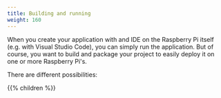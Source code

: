 ```yaml
---
title: Building and running
weight: 160
---
```


When you create your application with and IDE on the Raspberry Pi itself (e.g. with Visual Studio Code), you can simply
run the application. But of course, you want to build and package your project to easily deploy it on one or more Raspberry
Pi's.

There are different possibilities:

{{% children %}}
